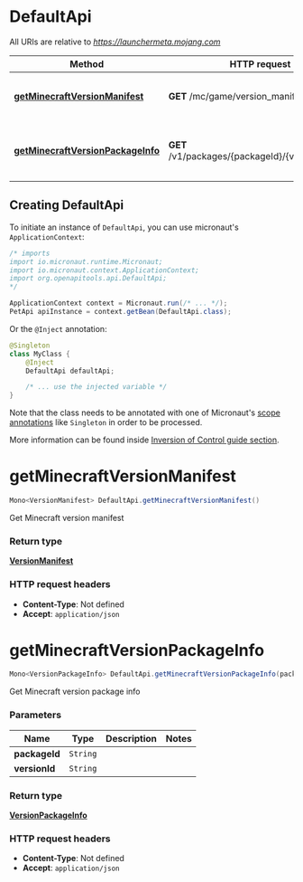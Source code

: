 # DefaultApi

All URIs are relative to *https://launchermeta.mojang.com*

| Method | HTTP request | Description |
|------------- | ------------- | -------------|
| [**getMinecraftVersionManifest**](DefaultApi.md#getMinecraftVersionManifest) | **GET** /mc/game/version_manifest.json | Get Minecraft version manifest |
| [**getMinecraftVersionPackageInfo**](DefaultApi.md#getMinecraftVersionPackageInfo) | **GET** /v1/packages/{packageId}/{versionId}.json | Get Minecraft version package info |


## Creating DefaultApi

To initiate an instance of `DefaultApi`, you can use micronaut's `ApplicationContext`:
```java
/* imports
import io.micronaut.runtime.Micronaut;
import io.micronaut.context.ApplicationContext;
import org.openapitools.api.DefaultApi;
*/

ApplicationContext context = Micronaut.run(/* ... */);
PetApi apiInstance = context.getBean(DefaultApi.class);
```

Or the `@Inject` annotation:
```java
@Singleton
class MyClass {
    @Inject
    DefaultApi defaultApi;

    /* ... use the injected variable */
}
```
Note that the class needs to be annotated with one of Micronaut's [scope annotations](https://docs.micronaut.io/latest/guide/#scopes) like `Singleton` in order to be processed.

More information can be found inside [Inversion of Control guide section](https://docs.micronaut.io/latest/guide/#ioc).

<a id="getMinecraftVersionManifest"></a>
# **getMinecraftVersionManifest**
```java
Mono<VersionManifest> DefaultApi.getMinecraftVersionManifest()
```

Get Minecraft version manifest



### Return type
[**VersionManifest**](VersionManifest.md)



### HTTP request headers
 - **Content-Type**: Not defined
 - **Accept**: `application/json`

<a id="getMinecraftVersionPackageInfo"></a>
# **getMinecraftVersionPackageInfo**
```java
Mono<VersionPackageInfo> DefaultApi.getMinecraftVersionPackageInfo(packageIdversionId)
```

Get Minecraft version package info

### Parameters
| Name | Type | Description  | Notes |
|------------- | ------------- | ------------- | -------------|
| **packageId** | `String`|  | |
| **versionId** | `String`|  | |


### Return type
[**VersionPackageInfo**](VersionPackageInfo.md)



### HTTP request headers
 - **Content-Type**: Not defined
 - **Accept**: `application/json`

